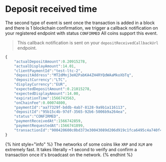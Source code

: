 # Deposit received time

The second type of event is sent once the transaction is added in a block and there is 1 blockchain confirmation, we trigger a callback notification on your registered endpoint with status `CONFIRMED` All coins support this event.

> This callback notification is sent on your `depositReceivedCallbackUrl` endpoint.

```javascript
{  
    "actualDepositAmount":0.20915278,
    "actualDisplayAmount":14.01,
    "clientPaymentId":"test-ltc-2",
    "depositAddress":"MT2dMnj3eH2PabKA4ZH4RYQdWAaMkoXbTq",
    "depositCurrency":"LTC",
    "displayCurrency":"EUR",
    "expectedDepositAmount":0.21015278,
    "expectedDisplayAmount":14.00,
    "expirationTime":1566743563,
    "onChainFee":0.00074800,
    "paymentId":"aa77329f-bddb-4ab7-8128-9a9b1a116113",
    "depositId":"95b15c4b-97df-3565-92b6-5006b9a264ea",
    "status":"CONFIRMED",
    "paymentReceivedAt":1566742859,
    "paymentRequestedAt":1566741899,
    "transactionId":"900420600c0bd373e30043089d206d919c1fca6495c4a740f42b3803daa5b980"
}
```

{% hint style="info" %}
The networks of some coins like `XRP` and `XLM` are extremely fast. It takes literally ~1 second to verify and confirm a transaction once it's broadcast on the network. 
{% endhint %}



